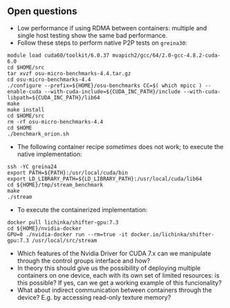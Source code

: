 ## Open questions

* Low performance if using RDMA between containers: multiple and single host testing show the same bad performance.
* Follow these steps to perform native P2P tests on `greina30`:
```
module load cuda60/toolkit/6.0.37 mvapich2/gcc/64/2.0-gcc-4.8.2-cuda-6.0
cd $HOME/src
tar xvzf osu-micro-benchmarks-4.4.tar.gz
cd osu-micro-benchmarks-4.4
./configure --prefix=${HOME}/osu-benchmarks CC=$( which mpicc ) --enable-cuda --with-cuda-include=${CUDA_INC_PATH}/include --with-cuda-libpath=${CUDA_INC_PATH}/lib64
make
make install
cd $HOME/src
rm -rf osu-micro-benchmarks-4.4
cd $HOME
./benchmark_orion.sh
```

* The following container recipe *sometimes* does not work; to execute the native implementation:
```
ssh -YC greina24
export PATH=${PATH}:/usr/local/cuda/bin
export LD_LIBRARY_PATH=${LD_LIBRARY_PATH}:/usr/local/cuda/lib64
cd ${HOME}/tmp/stream_benchmark
make
./stream
```
* To execute the containerized implementation:
```
docker pull lichinka/shifter-gpu:7.3
cd ${HOME}/nvidia-docker
GPU=0 ./nvidia-docker run --rm=true -it docker.io/lichinka/shifter-gpu:7.3 /usr/local/src/stream
```

* Which features of the Nvidia Driver for CUDA 7.x can we manipulate through the control groups interface and how?
* In theory this should give us the possibility of deploying multiple containers on one device, each with its own set of limited resources: is this possible? If yes, can we get a working example of this funcionality?
* What about indirect communication between containers through the device? E.g. by accessing read-only texture memory?
